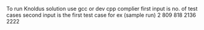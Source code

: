 To run Knoldus solution use gcc or dev cpp complier 
first input is no. of test cases
second input is the first test case
for ex (sample run)
2
809
818
2136
2222
